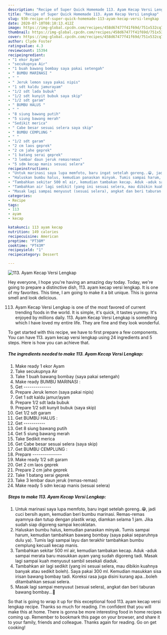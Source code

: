 ```yaml
---
description: "Recipe of Super Quick Homemade 113. Ayam Kecap Versi Lengkap"
title: "Recipe of Super Quick Homemade 113. Ayam Kecap Versi Lengkap"
slug: 930-recipe-of-super-quick-homemade-113-ayam-kecap-versi-lengkap
date: 2020-07-10T08:10:13.412Z
image: https://img-global.cpcdn.com/recipes/458d67477f41f69d/751x532cq70/113-ayam-kecap-versi-lengkap-foto-resep-utama.jpg
thumbnail: https://img-global.cpcdn.com/recipes/458d67477f41f69d/751x532cq70/113-ayam-kecap-versi-lengkap-foto-resep-utama.jpg
cover: https://img-global.cpcdn.com/recipes/458d67477f41f69d/751x532cq70/113-ayam-kecap-versi-lengkap-foto-resep-utama.jpg
author: Clyde Foster
ratingvalue: 4.3
reviewcount: 15394
recipeingredient:
- "1 ekor Ayam"
- "secukupnya Air"
- "1 buah bawang bombay saya pakai setengah"
- " BUMBU MARINASI "
- " "
- " Jeruk lemon saya pakai nipis"
- "1 sdt kaldu jamurayam"
- "1/2 sdt lada bubuk"
- "1/2 sdt kunyit bubuk saya skip"
- "1/2 sdt garam"
- " BUMBU HALUS "
- " "
- "8 siung bawang putih"
- "5 siung bawang merah"
- "Sedikit merica"
- " Cabe besar sesuai selera saya skip"
- " BUMBU CEMPLUNG "
- " "
- "1/2 sdt garam"
- "2 cm laos geprek"
- "2 cm jahe geprek"
- "1 batang serai geprek"
- "3 lembar daun jeruk remasremas"
- "5 sdm kecap manis sesuai selera"
recipeinstructions:
- "Untuk marinasi saya lupa memfoto, baru ingat setelah goreng..😁, jadi cuci bersih ayam, kemudian beri bumbu marinasi. Remas-remas ayamnya dan tutup dengan plastik wrap, diamkan selama 1 jam. Jika sudah siap digoreng sampai kecoklatan."
- "Haluskan bumbu halus, kemudian panaskan minyak. Tumis sampai harum, kemudian tambahkan bawang bombay (saya pakai separuhnya dulu ya). Tumis lagi sampai layu dan terakhir tambahkan bumbu cemplung kecuali kecap manis."
- "Tambahkan sekitar 500 ml air, kemudian tambakan kecap. Aduk -aduk sampai merata baru masukkan ayam yang sudah digoreng tadi. Masak lagi sampai kuah menyusut sambil sesekali diaduk."
- "Tambahkan air lagi sedikit (yang ini sesuai selera, mau dibikin kuahnya banyak atau sedikit boleh). Saya pakai 300 ml. Kemudian masukkan sisa irisan bawang bombay tadi. Koreksi rasa juga disini kurang apa...boleh ditambahkan sesuai selera."
- "Masak lagi sampai menyusut (sesuai selera), angkat dan beri taburan bawang bombay...🙂"
categories:
- Recipe
tags:
- 113
- ayam
- kecap

katakunci: 113 ayam kecap 
nutrition: 149 calories
recipecuisine: American
preptime: "PT38M"
cooktime: "PT43M"
recipeyield: "1"
recipecategory: Dessert

---
```



![113. Ayam Kecap Versi Lengkap](https://img-global.cpcdn.com/recipes/458d67477f41f69d/751x532cq70/113-ayam-kecap-versi-lengkap-foto-resep-utama.jpg)

Hey everyone, I hope you're having an amazing day today. Today, we're going to prepare a distinctive dish, 113. ayam kecap versi lengkap. It is one of my favorites. This time, I am going to make it a bit unique. This is gonna smell and look delicious.

113. Ayam Kecap Versi Lengkap is one of the most favored of current trending foods in the world. It is simple, it's quick, it tastes yummy. It's enjoyed by millions daily. 113. Ayam Kecap Versi Lengkap is something which I have loved my entire life. They are fine and they look wonderful.




To get started with this recipe, we have to first prepare a few components. You can have 113. ayam kecap versi lengkap using 24 ingredients and 5 steps. Here is how you can achieve that.

<!--inarticleads1-->

##### The ingredients needed to make 113. Ayam Kecap Versi Lengkap:

1. Make ready 1 ekor Ayam
1. Take secukupnya Air
1. Take 1 buah bawang bombay (saya pakai setengah)
1. Make ready  BUMBU MARINASI :
1. Get  --------------
1. Prepare  Jeruk lemon (saya pakai nipis)
1. Get 1 sdt kaldu jamur/ayam
1. Prepare 1/2 sdt lada bubuk
1. Prepare 1/2 sdt kunyit bubuk (saya skip)
1. Get 1/2 sdt garam
1. Get  BUMBU HALUS :
1. Get  -----------
1. Get 8 siung bawang putih
1. Get 5 siung bawang merah
1. Take Sedikit merica
1. Get  Cabe besar sesuai selera (saya skip)
1. Get  BUMBU CEMPLUNG :
1. Prepare  ---------------
1. Make ready 1/2 sdt garam
1. Get 2 cm laos geprek
1. Prepare 2 cm jahe geprek
1. Take 1 batang serai geprek
1. Take 3 lembar daun jeruk (remas-remas)
1. Make ready 5 sdm kecap manis (sesuai selera)




<!--inarticleads2-->

##### Steps to make 113. Ayam Kecap Versi Lengkap:

1. Untuk marinasi saya lupa memfoto, baru ingat setelah goreng..😁, jadi cuci bersih ayam, kemudian beri bumbu marinasi. Remas-remas ayamnya dan tutup dengan plastik wrap, diamkan selama 1 jam. Jika sudah siap digoreng sampai kecoklatan.
1. Haluskan bumbu halus, kemudian panaskan minyak. Tumis sampai harum, kemudian tambahkan bawang bombay (saya pakai separuhnya dulu ya). Tumis lagi sampai layu dan terakhir tambahkan bumbu cemplung kecuali kecap manis.
1. Tambahkan sekitar 500 ml air, kemudian tambakan kecap. Aduk -aduk sampai merata baru masukkan ayam yang sudah digoreng tadi. Masak lagi sampai kuah menyusut sambil sesekali diaduk.
1. Tambahkan air lagi sedikit (yang ini sesuai selera, mau dibikin kuahnya banyak atau sedikit boleh). Saya pakai 300 ml. Kemudian masukkan sisa irisan bawang bombay tadi. Koreksi rasa juga disini kurang apa...boleh ditambahkan sesuai selera.
1. Masak lagi sampai menyusut (sesuai selera), angkat dan beri taburan bawang bombay...🙂




So that is going to wrap it up for this exceptional food 113. ayam kecap versi lengkap recipe. Thanks so much for reading. I'm confident that you will make this at home. There is gonna be more interesting food in home recipes coming up. Remember to bookmark this page on your browser, and share it to your family, friends and colleague. Thanks again for reading. Go on get cooking!
